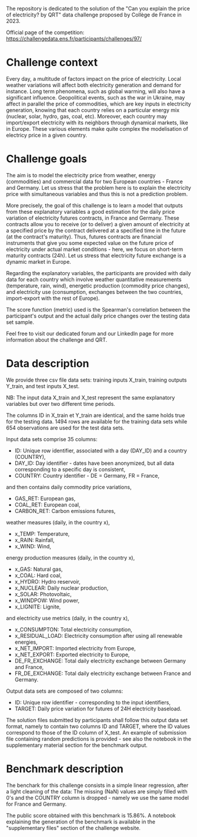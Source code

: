 The repository is dedicated to the solution of the "Can you explain the price of electricity?
by QRT" data challenge proposed by Collège de France in 2023.

Official page of the competition: https://challengedata.ens.fr/participants/challenges/97/

# Challenge context

Every day, a multitude of factors impact on the price of electricity. Local weather variations will affect both electricity generation and demand for instance. Long term phenomena, such as global warming, will also have a significant influence. Geopolitical events, such as the war in Ukraine, may affect in parallel the price of commodities, which are key inputs in electricity generation, knowing that each country relies on a particular energy mix (nuclear, solar, hydro, gas, coal, etc). Moreover, each country may import/export electricity with its neighbors through dynamical markets, like in Europe. These various elements make quite complex the modelisation of electricy price in a given country.

# Challenge goals

The aim is to model the electricity price from weather, energy (commodities) and commercial data for two European countries - France and Germany. Let us stress that the problem here is to explain the electricity price with simultaneous variables and thus this is not a prediction problem.

More precisely, the goal of this challenge is to learn a model that outputs from these explanatory variables a good estimation for the daily price variation of electricity futures contracts, in France and Germany. These contracts allow you to receive (or to deliver) a given amount of electricity at a specified price by the contract delivered at a specified time in the future (at the contract's maturity). Thus, futures contracts are financial instruments that give you some expected value on the future price of electricity under actual market conditions - here, we focus on short-term maturity contracts (24h). Let us stress that electricity future exchange is a dynamic market in Europe.

Regarding the explanatory variables, the participants are provided with daily data for each country which involve weather quantitative measurements (temperature, rain, wind), energetic production (commodity price changes), and electricity use (consumption, exchanges between the two countries, import-export with the rest of Europe).

The score function (metric) used is the Spearman's correlation between the participant's output and the actual daily price changes over the testing data set sample.

Feel free to visit our dedicated forum and our LinkedIn page for more information about the challenge and QRT.

# Data description

We provide three csv file data sets: training inputs X_train, training outputs Y_train, and test inputs X_test.

NB: The input data X_train and X_test represent the same explanatory variables but over two different time periods.

The columns ID in X_train et Y_train are identical, and the same holds true for the testing data. 1494 rows are available for the training data sets while 654 observations are used for the test data sets.

Input data sets comprise 35 columns:

* ID: Unique row identifier, associated with a day (DAY_ID) and a country (COUNTRY),
* DAY_ID: Day identifier - dates have been anonymized, but all data corresponding to a specific day is consistent,
* COUNTRY: Country identifier - DE = Germany, FR = France,

and then contains daily commodity price variations,

* GAS_RET: European gas,
* COAL_RET: European coal,
* CARBON_RET: Carbon emissions futures,

weather measures (daily, in the country x),

* x_TEMP: Temperature,
* x_RAIN: Rainfall,
* x_WIND: Wind,

energy production measures (daily, in the country x),

* x_GAS: Natural gas,
* x_COAL: Hard coal,
* x_HYDRO: Hydro reservoir,
* x_NUCLEAR: Daily nuclear production,
* x_SOLAR: Photovoltaic,
* x_WINDPOW: Wind power,
* x_LIGNITE: Lignite,

and electricity use metrics (daily, in the country x),

* x_CONSUMPTON: Total electricity consumption,
* x_RESIDUAL_LOAD: Electricity consumption after using all renewable energies,
* x_NET_IMPORT: Imported electricity from Europe,
* x_NET_EXPORT: Exported electricity to Europe,
* DE_FR_EXCHANGE: Total daily electricity exchange between Germany and France,
* FR_DE_EXCHANGE: Total daily electricity exchange between France and Germany.

Output data sets are composed of two columns:

* ID: Unique row identifier - corresponding to the input identifiers,
* TARGET: Daily price variation for futures of 24H electricity baseload.

The solution files submitted by participants shall follow this output data set format, namely to contain two columns ID and TARGET, where the ID values correspond to those of the ID column of X_test. An example of submission file containing random predictions is provided - see also the notebook in the supplementary material section for the benchmark output.

# Benchmark description

The benchark for this challenge consists in a simple linear regression, after a light cleaning of the data: The missing (NaN) values are simply filled with 0's and the COUNTRY column is dropped - namely we use the same model for France and Germany.

The public score obtained with this benchmark is 15.86%. A notebook explaining the generation of the benchmark is available in the "supplementary files" section of the challenge website.
